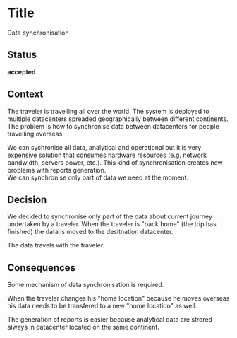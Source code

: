 # Title

Data synchronisation

## Status

**accepted**

## Context

The traveler is travelling all over the world. The system is deployed to multiple datacenters spreaded geographically between different continents.
The problem is how to synchronise data between datacenters for people travelling overseas.

We can sychronise all data, analytical and operational but it is very expensive solution that consumes hardware resources (e.g. network bandwidth, servers power, etc.). This kind of synchronisation creates new problems with reports generation.  
We can synchronise only part of data we need at the moment.  

## Decision

We decided to synchronise only part of the data about current journey undertaken by a traveler. When the traveler is "back home" (the trip has finished) the data is moved to the desitnation datacenter.  

The data travels with the traveler.

## Consequences

Some mechanism of data synchronisation is required.  

When the traveler changes his "home location" because he moves overseas his data needs to be transfered to a new "home location" as well.  

The generation of reports is easier because analytical data are strored always in datacenter located on the same continent.